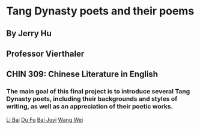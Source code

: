 # Tang Dynasty poets and their poems
## By Jerry Hu
## Professor Vierthaler
## CHIN 309: Chinese Literature in English

### The main goal of this final project is to introduce several Tang Dynasty poets, including their backgrounds and styles of writing, as well as an appreciation of their poetic works.

[Li Bai](libai.md)
[Du Fu](dufu.md)
[Bai Juyi](baijy.md)
[Wang Wei](ww.md)

